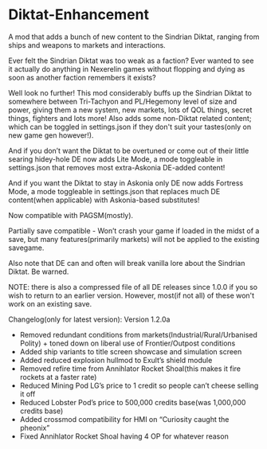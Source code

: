 # Diktat-Enhancement
A mod that adds a bunch of new content to the Sindrian Diktat, ranging from ships and weapons to markets and interactions.

Ever felt the Sindrian Diktat was too weak as a faction? Ever wanted to see it actually do anything in Nexerelin games without flopping and dying as soon as another faction remembers it exists?

Well look no further! This mod considerably buffs up the Sindrian Diktat to somewhere between Tri-Tachyon and PL/Hegemony level of size and power, giving them a new system, new markets, lots of QOL things, secret things, fighters and lots more! Also adds some non-Diktat related content; which can be toggled in settings.json if they don't suit your tastes(only on new game gen however!).

And if you don’t want the Diktat to be overtuned or come out of their little searing hidey-hole DE now adds Lite Mode, a mode toggleable in settings.json that removes most extra-Askonia DE-added content!

And if you want the Diktat to stay in Askonia only DE now adds Fortress Mode, a mode toggleable in settings.json that replaces much DE content(when applicable) with Askonia-based substitutes!

Now compatible with PAGSM(mostly).

Partially save compatible - Won’t crash your game if loaded in the midst of a save, but many features(primarily markets) will not be applied to the existing savegame.

Also note that DE can and often will break vanilla lore about the Sindrian Diktat. Be warned.

NOTE: there is also a compressed file of all DE releases since 1.0.0 if you so wish to return to an earlier version. However, most(if not all) of these won't work on an existing save.

Changelog(only for latest version):
Version 1.2.0a
- Removed redundant conditions from markets(Industrial/Rural/Urbanised Polity) + toned down on liberal use of Frontier/Outpost conditions
- Added ship variants to title screen showcase and simulation screen
- Added reduced explosion hullmod to Exult’s shield module
- Removed refire time from Annihlator Rocket Shoal(this makes it fire rockets at a faster rate)
- Reduced Mining Pod LG’s price to 1 credit so people can’t cheese selling it off
- Reduced Lobster Pod’s price to 500,000 credits base(was 1,000,000 credits base)
- Added crossmod compatibility for HMI on “Curiosity caught the pheonix”
- Fixed Annihlator Rocket Shoal having 4 OP for whatever reason
